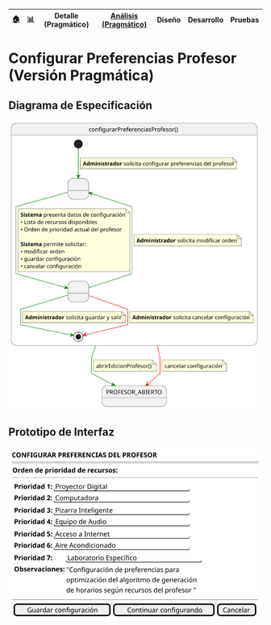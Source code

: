 <div align=right>
 
|[🏠️](../../../README.md)|[ 📊](https://raw.githubusercontent.com/mmasias/pySigHor/main/images/RUP/99-seguimiento/diagrama-contexto-administrador.svg)|**Detalle (Pragmático)**|[Análisis (Pragmático)](../../../01-analisis/casos-uso/configurarPreferenciasProfesor/README.md)|Diseño|Desarrollo|Pruebas|
|-|-|-|-|-|-|-|

</div>

# Configurar Preferencias Profesor (Versión Pragmática)

## Diagrama de Especificación

<div align=center>

![](/images/RUP/00-casos-uso/02-detalle/configurarPreferenciasProfesor/configurarPreferenciasProfesor.svg)

</div>

## Prototipo de Interfaz

<div align=center>

![](/images/RUP/00-casos-uso/02-detalle/configurarPreferenciasProfesor/configurarPreferenciasProfesor-wireframe.svg)

</div>
